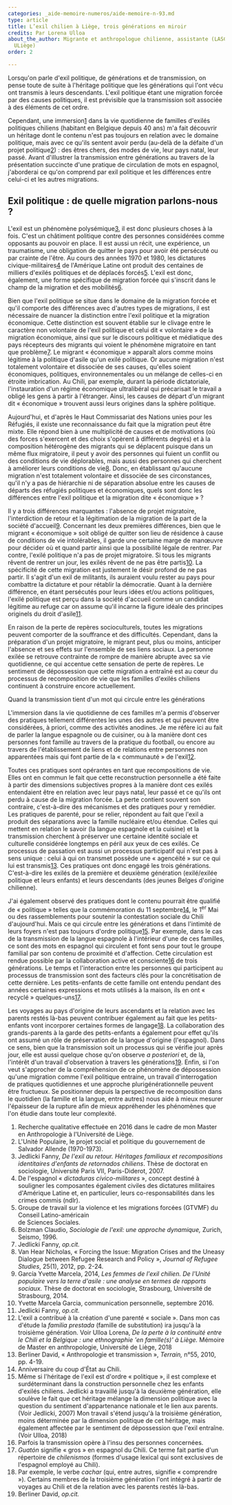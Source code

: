 ```yaml
---
categories: _aide-memoire-numeros/aide-memoire-n-93.md
type: article
title: L’exil chilien à Liège, trois générations en miroir
credits: Par Lorena Ulloa
about_the_author: Migrante et anthropologue chilienne, assistante (LASC, IRSS-FaSS,
  ULiège)
order: 2

---
```

Lorsqu'on parle d'exil politique, de générations et de transmission, on pense toute de suite à l'héritage politique que les générations qui l'ont vécu ont transmis à leurs descendants. L'exil politique étant une migration forcée par des causes politiques, il est prévisible que la transmission soit associée à des éléments de cet ordre.

Cependant, une immersion[1](#footnote-1) dans la vie quotidienne de familles d'exilés politiques chiliens (habitant en Belgique depuis 40 ans) m'a fait découvrir un héritage dont le contenu n'est pas toujours en relation avec le domaine politique, mais avec ce qu'ils sentent avoir perdu (au-delà de la défaite d'un projet politique[2](#footnote-2)) : des êtres chers, des modes de vie, leur pays natal, leur passé. Avant d'illustrer la transmission entre générations au travers de la présentation succincte d'une pratique de circulation de mots en espagnol, j'aborderai ce qu'on comprend par exil politique et les différences entre celui-ci et les autres migrations.

## Exil politique : de quelle migration parlons-nous ?

L'exil est un phénomène polysémique[3](#footnote-3), il est donc plusieurs choses à la fois. C'est un châtiment politique contre des personnes considérées comme opposants au pouvoir en place. Il est aussi un récit, une expérience, un traumatisme, une obligation de quitter le pays pour avoir été persécuté ou par crainte de l'être. Au cours des années 1970 et 1980, les dictatures civique-militaires[4](#footnote-4) de l'Amérique Latine ont produit des centaines de milliers d'exilés politiques et de déplacés forcés[5](#footnote-5). L'exil est donc, également, une forme spécifique de migration forcée qui s'inscrit dans le champ de la migration et des mobilités[6](#footnote-6).

Bien que l'exil politique se situe dans le domaine de la migration forcée et qu'il comporte des différences avec d'autres types de migrations, il est nécessaire de nuancer la distinction entre l'exil politique et la migration économique. Cette distinction est souvent établie sur le clivage entre le caractère non volontaire de l'exil politique et celui dit « volontaire » de la migration économique, ainsi que sur le discours politique et médiatique des pays récepteurs des migrants qui voient le phénomène migratoire en tant que problème[7](#footnote-7). Le migrant « économique » apparaît alors comme moins légitime à la politique d'asile qu'un exilé politique. Or aucune migration n'est totalement volontaire et dissociée de ses causes, qu'elles soient économiques, politiques, environnementales ou un mélange de celles-ci en étroite imbrication. Au Chili, par exemple, durant la période dictatoriale, l'instauration d'un régime économique ultralibéral qui précarisait le travail a obligé les gens à partir à l'étranger. Ainsi, les causes de départ d'un migrant dit « économique » trouvent aussi leurs origines dans la sphère politique.

Aujourd'hui, et d'après le Haut Commissariat des Nations unies pour les Réfugiés, il existe une reconnaissance du fait que la migration peut être mixte. Elle répond bien à une multiplicité de causes et de motivations (où des forces s'exercent et des choix s'opèrent à différents degrés) et à la composition hétérogène des migrants qui se déplacent puisque dans un même flux migratoire, il peut y avoir des personnes qui fuient un conflit ou des conditions de vie déplorables, mais aussi des personnes qui cherchent à améliorer leurs conditions de vie[8](#footnote-8). Donc, en établissant qu'aucune migration n'est totalement volontaire et dissociée de ses circonstances, qu'il n'y a pas de hiérarchie ni de séparation absolue entre les causes de départs des réfugiés politiques et économiques, quels sont donc les différences entre l'exil politique et la migration dite « économique » ?

Il y a trois différences marquantes : l'absence de projet migratoire, l'interdiction de retour et la légitimation de la migration de la part de la société d'accueil[9](#footnote-9). Concernant les deux premières différences, bien que le migrant « économique » soit obligé de quitter son lieu de résidence à cause de conditions de vie intolérables, il garde une certaine marge de manœuvre pour décider où et quand partir ainsi que la possibilité légale de rentrer. Par contre, l'exilé politique n'a pas de projet migratoire. Si tous les migrants rêvent de rentrer un jour, les exilés rêvent de ne pas être partis[10](#footnote-10). La spécificité de cette migration est justement le désir profond de ne pas partir. Il s'agit d'un exil de militants, ils auraient voulu rester au pays pour combattre la dictature et pour rétablir la démocratie. Quant à la dernière différence, en étant persécutés pour leurs idées et/ou actions politiques, l'exilé politique est perçu dans la société d'accueil comme un candidat légitime au refuge car on assume qu'il incarne la figure idéale des principes originels du droit d'asile[11](#footnote-11).

En raison de la perte de repères socioculturels, toutes les migrations peuvent comporter de la souffrance et des difficultés. Cependant, dans la préparation d'un projet migratoire, le migrant peut, plus ou moins, anticiper l'absence et ses effets sur l'ensemble de ses liens sociaux. La personne exilée se retrouve contrainte de rompre de manière abrupte avec sa vie quotidienne, ce qui accentue cette sensation de perte de repères. Le sentiment de dépossession que cette migration a entraîné est au cœur du processus de recomposition de vie que les familles d'exilés chiliens continuent à construire encore actuellement.

Quand la transmission tient d'un mot qui circule entre les générations

L'immersion dans la vie quotidienne de ces familles m'a permis d'observer des pratiques tellement différentes les unes des autres et qui peuvent être considérées, à priori, comme des activités anodines. Je me réfère ici au fait de parler la langue espagnole ou de cuisiner, ou à la manière dont ces personnes font famille au travers de la pratique du football, ou encore au travers de l'établissement de liens et de relations entre personnes non apparentées mais qui font partie de la « communauté » de l'exil[12](#footnote-12).

Toutes ces pratiques sont opérantes en tant que recompositions de vie. Elles ont en commun le fait que cette reconstruction personnelle a été faite à partir des dimensions subjectives propres à la manière dont ces exilés entendaient être en relation avec leur pays natal, leur passé et ce qu'ils ont perdu à cause de la migration forcée. La perte contient souvent son contraire, c'est-à-dire des mécanismes et des pratiques pour y remédier. Les pratiques de parenté, pour se relier, répondent au fait que l'exil a produit des séparations avec la famille nucléaire et/ou étendue. Celles qui mettent en relation le savoir (la langue espagnole et la cuisine) et la transmission cherchent à préserver une certaine identité sociale et culturelle considérée longtemps en péril aux yeux de ces exilés. Ce processus de passation est aussi un processus participatif qui n'est pas à sens unique : celui à qui on transmet possède une « agencéité » sur ce qui lui est transmis[13](#footnote-13). Ces pratiques ont donc engagé les trois générations. C'est-à-dire les exilés de la première et deuxième génération (exilé/exilée politique et leurs enfants) et leurs descendants (des jeunes Belges d'origine chilienne).

J'ai également observé des pratiques dont le contenu pourrait être qualifié de « politique » telles que la commémoration du 11 septembre[14](#footnote-14), le 1<sup>er</sup> Mai ou des rassemblements pour soutenir la contestation sociale du Chili d'aujourd'hui. Mais ce qui circule entre les générations et dans l'intimité de leurs foyers n'est pas toujours d'ordre politique[15](#footnote-15). Par exemple, dans le cas de la transmission de la langue espagnole à l'intérieur d'une de ces familles, ce sont des mots en espagnol qui circulent et font sens pour tout le groupe familial par son contenu de proximité et d'affection. Cette circulation est rendue possible par la collaboration active et consciente[16](#footnote-16) de trois générations. Le temps et l'interaction entre les personnes qui participent au processus de transmission sont des facteurs clés pour la concrétisation de cette dernière. Les petits-enfants de cette famille ont entendu pendant des années certaines expressions et mots utilisés à la maison, ils en ont « recyclé » quelques-uns[17](#footnote-17).

Les voyages au pays d'origine de leurs ascendants et la relation avec les parents restés là-bas peuvent contribuer également au fait que les petits-enfants vont incorporer certaines formes de langage[18](#footnote-18). La collaboration des grands-parents à la garde des petits-enfants a également pour effet qu'ils ont assumé un rôle de préservation de la langue d'origine (l'espagnol). Dans ce sens, bien que la transmission soit un processus qui se vérifie jour après jour, elle est aussi quelque chose qu'on observe _a posteriori_ et, de là, l'intérêt d'un travail d'observation à travers les générations[19](#footnote-19). Enfin, si l'on veut s'approcher de la compréhension de ce phénomène de dépossession qu'une migration comme l'exil politique entraine, un travail d'interrogation de pratiques quotidiennes et une approche plurigénérationnelle peuvent être fructueux. Se positionner depuis la perspective de recomposition dans le quotidien (la famille et la langue, entre autres) nous aide à mieux mesurer l'épaisseur de la rupture afin de mieux appréhender les phénomènes que l'on étudie dans toute leur complexité.

1. Recherche qualitative effectuée en 2016 dans le cadre de mon Master en Anthropologie à l'Université de Liège.
2. L'Unité Populaire, le projet social et politique du gouvernement de Salvador Allende (1970-1973).
3. Jedlicki Fanny, _De l'exil au retour. Héritages familiaux et recompositions_ _identitaires d'enfants de retornados chiliens_. Thèse de doctorat en sociologie, Université Paris VII, Paris-Diderot, 2007.
4. De l'espagnol « _dictaduras cívico-militares_ », concept destiné à souligner les composantes également civiles des dictatures militaires d'Amérique Latine et, en particulier, leurs co-responsabilités dans les crimes commis (ndlr).
5. Groupe de travail sur la violence et les migrations forcées (GTVMF) du Conseil Latino-américain  
de Sciences Sociales.
6. Bolzman Claudio, _Sociologie de l'exil: une approche dynamique,_ Zurich, Seismo, 1996.
7. Jedlicki Fanny, _op.cit._
8. Van Hear Nicholas, « Forcing the Issue: Migration Crises and the Uneasy Dialogue between Refugee Research and Policy », _Journal of Refugee Studies_, 25(1), 2012, pp. 2-24.
9. García Yvette Marcela, 2014, _Les femmes de l'exil chilien. De l'Unité populaire vers la_ _terre d'asile : une analyse en termes de rapports sociaux._ Thèse de doctorat en sociologie, Strasbourg, Université de Strasbourg, 2014.
10. Yvette Marcela Garcia, communication personnelle, septembre 2016.
11. Jedlicki Fanny, _op.cit._
12. L'exil a contribué à la création d'une parenté « sociale ». Dans mon cas d'étude la _familia prestada_ (famille de substitution) ira jusqu'à la troisième génération. Voir Ulloa Lorena, _De la perte à la continuité entre le Chili et la Belgique : une_ _ethnographie 'en famille(s)' à Liège._ Mémoire de Master en anthropologie, Université de Liège, 2018
13. Berliner David, « Anthropologie et transmission », _Terrain,_ n°55, 2010, pp. 4-19.
14. Anniversaire du coup d'État au Chili.
15. Même si l'héritage de l'exil est d'ordre « politique », il est complexe et surdéterminant dans la construction personnelle chez les enfants d'exilés chiliens. Jedlicki a travaillé jusqu'à la deuxième génération, elle soulève le fait que cet héritage mélange la dimension politique avec la question du sentiment d'appartenance nationale et le lien aux parents. (Voir Jedlicki, 2007) Mon travail s'étend jusqu'à la troisième génération, moins déterminée par la dimension politique de cet héritage, mais également affectée par le sentiment de dépossession que l'exil entraîne. (Voir Ulloa, 2018)
16. Parfois la transmission opère à l'insu des personnes concernées.
17. _Guatón_ signifie « gros » en espagnol du Chili. Ce terme fait partie d'un répertoire de _chilenismos_ (formes d'usage lexical qui sont exclusives de l'espagnol employé au Chili).
18. Par exemple, le verbe _cachar_ (qui, entre autres, signifie « comprendre »). Certains membres de la troisième génération l'ont intégré à partir de voyages au Chili et de la relation avec les parents restés là-bas.
19. Berliner David, _op.cit._